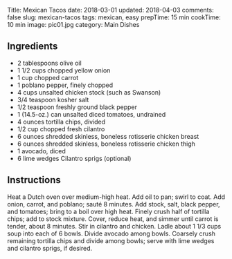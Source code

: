 Title: Mexican Tacos
date: 2018-03-01
updated: 2018-04-03
comments: false
slug: mexican-tacos
tags: mexican, easy
prepTime: 15 min
cookTime: 10 min
image: pic01.jpg
category: Main Dishes

## Ingredients
- 2 tablespoons olive oil 
- 1 1/2 cups chopped yellow onion 
- 1 cup chopped carrot 
- 1 poblano pepper, finely chopped 
- 4 cups unsalted chicken stock (such as Swanson) 
- 3/4 teaspoon kosher salt 
- 1/2 teaspoon freshly ground black pepper 
- 1 (14.5-oz.) can unsalted diced tomatoes, undrained 
- 4 ounces tortilla chips, divided 
- 1/2 cup chopped fresh cilantro 
- 6 ounces shredded skinless, boneless rotisserie chicken breast 
- 6 ounces shredded skinless, boneless rotisserie chicken thigh 
- 1 avocado, diced 
- 6 lime wedges Cilantro sprigs (optional)

## Instructions
Heat a Dutch oven over medium-high heat. Add oil to pan; swirl to coat. Add onion, carrot, and poblano; sauté 8 minutes. Add stock, salt, black pepper, and tomatoes; bring to a boil over high heat. Finely crush half of tortilla chips; add to stock mixture. Cover, reduce heat, and simmer until carrot is tender, about 8 minutes. Stir in cilantro and chicken. Ladle about 1 1/3 cups soup into each of 6 bowls. Divide avocado among bowls. Coarsely crush remaining tortilla chips and divide among bowls; serve with lime wedges and cilantro sprigs, if desired.